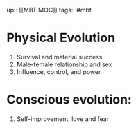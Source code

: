 up:: [[MBT MOC]]
tags:: #mbt

# Physical Evolution

1.  Survival and material success
2.  Male-female relationship and sex
3.  Influence, control, and power

  

# Conscious evolution:

1.  Self-improvement, love and fear